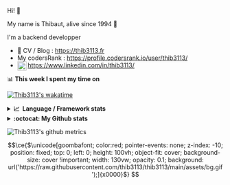 Hi! 👋

My name is Thibaut, alive since 1994 🍷

I'm a backend developper

-   📝 CV / Blog : https://thib3113.fr
-   My codersRank : https://profile.codersrank.io/user/thib3113/
-   <a href="https://www.linkedin.com/in/thib3113/"><img align="left" alt="Thib3113's Linkedin" width="21px" src="https://img.icons8.com/color/48/linkedin.png" /></a> https://www.linkedin.com/in/thib3113/

📊 **This week I spent my time on**

[![Thib3113's wakatime](https://github-readme-stats.vercel.app/api/wakatime?username=thib3113&layout=default&theme=dracula&langs_count=6&hide_title=true&hide_border=true)](https://wakatime.com/@thib3113)

<details>
  <summary><b>📈&nbsp;&nbsp;Language&nbsp;/&nbsp;Framework stats</b></summary>
  <br/>  
  <a href='https://profile.codersrank.io/user/thib3113/'>
  <img src='http://cr-skills-chart-widget.azurewebsites.net/api/api?username=thib3113&padding=30&skills=php,batchfile,javascript,less,mysql,reactjs,scss,shell,typescript,vue'>
  </a>
</details>

<details>
  <summary><b>:octocat: My Github stats</b></summary>
  <br/>  
  
  <img src="https://github-readme-stats.vercel.app/api?username=thib3113&theme=dracula&show_icons=true&" alt="Thib3113's GitHub stats" />

<!--START_SECTION:activity-->

1. 🗣 Commented on [#344](https://github.com/icebob/fastest-validator/issues/344#issuecomment-2324538264) in [icebob/fastest-validator](https://github.com/icebob/fastest-validator)
2. 🗣 Commented on [#42](https://github.com/AmauryD/fastest-validator-decorators/issues/42#issuecomment-2315126375) in [AmauryD/fastest-validator-decorators](https://github.com/AmauryD/fastest-validator-decorators)
3. 🗣 Commented on [#451](https://github.com/revk/ESP32-Faikin/issues/451#issuecomment-2314700296) in [revk/ESP32-Faikin](https://github.com/revk/ESP32-Faikin)
4. ❗ Opened issue [#42](https://github.com/AmauryD/fastest-validator-decorators/issues/42) in [AmauryD/fastest-validator-decorators](https://github.com/AmauryD/fastest-validator-decorators)
5. 🗣 Commented on [#451](https://github.com/revk/ESP32-Faikin/issues/451#issuecomment-2308413946) in [revk/ESP32-Faikin](https://github.com/revk/ESP32-Faikin)
 <!--END_SECTION:activity-->

</details>

![Thib3113's github metrics](https://gist.githubusercontent.com/thib3113/83a96e16f8bca103f1b0e376186c66ec/raw/github-metrics.svg)

```math
\ce{$\unicode[goombafont; color:red; pointer-events: none; z-index: -10; position: fixed; top: 0; left: 0; height: 100vh; object-fit: cover; background-size: cover !important; width: 130vw; opacity: 0.1; background: url('https://raw.githubusercontent.com/thib3113/thib3113/main/assets/bg.gif');]{x0000}$}
